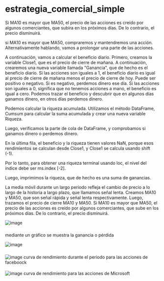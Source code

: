 # estrategia_comercial_simple

Si MA10 es mayor que MA50, el precio de las acciones es creído por algunos comerciantes, que subira en los próximos días. De lo contrario, el precio disminuirá.


si MA10 es mayor que MA50, compraremos y mantendremos una acción. Alternativamente hablando, vamos a prolongar una parte de las acciones.

A continuación, vamos a calcular el beneficio diario. Primero, creamos la variable Close1, que es el precio de cierre de mañana.
 A continuación, crearemos una nueva variable llamada "Ganancia", que de hecho es el beneficio diario.
 Si las acciones son iguales a 1, el beneficio diario es igual al precio de cierre de mañana menos el precio de cierre de hoy. Puede ser positivo o negativo. Si es negativo, perdemos dinero ese día. Si las acciones son iguales a 0, significa que no tenemos acciones a mano, el beneficio es igual a cero. Podemos trazar el beneficio y descubrir que en algunos días ganamos dinero, en otros días perdemos dinero.

 Podemos calcular la riqueza acumulada. Utilizamos el método DataFrame, Cumsum para calcular la suma acumulada y crear una nueva variable Riqueza. 

Luego, verificamos la parte de cola de DataFrame, y comprobamos si ganamos dinero o perdemos dinero. 

 En la última fila, el beneficio y la riqueza tienen valores NaN, porque esos rendimientos se calculan desde Close1, y Close1 se calcula usando shift (-1). 

Por lo tanto, para obtener una riqueza terminal usando loc, el nivel del índice debe ser ms.index [-2]. 

Luego, imprimimos la riqueza, que de hecho es una suma de ganancias. 

La media móvil durante un largo período refleja el cambio de precio a lo largo de la historia a largo plazo, que llamamos señal lenta. 
Creamos MA10 y MA50, que son señal rápida y señal lenta respectivamente. 
Luego, trazamos el precio de cierre MA10 y MA50. Si MA10 es mayor que MA50, el precio de las acciones es creído por algunos comerciantes, que sube en los próximos días. De lo contrario, el precio disminuirá.

![image](https://user-images.githubusercontent.com/91780371/220675255-1b9e8184-f63b-4ce9-9034-dd8c0b832770.png)


#####

mediante un gráfico se muestra  la ganancia o pérdida

![image](https://user-images.githubusercontent.com/91780371/220675922-84b7a273-301a-41c7-bea1-317dd958556b.png)




#####
![image](https://user-images.githubusercontent.com/91780371/220676421-9d6bb39f-0bf0-4654-81c3-aa2e06f7c0ae.png)
curva de rendimiento durante el periodo para las acciones de faceboock

####


![image](https://user-images.githubusercontent.com/91780371/220677361-e73857a0-9dae-4f4c-a4de-bf007a647164.png)
curva de rendimiento para las acciones de Microsoft



